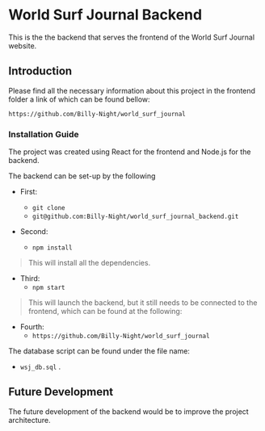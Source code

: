 # World Surf Journal Backend

This is the the backend that serves the frontend of the World Surf Journal website.
## Introduction 

Please find all the necessary information about this project in the frontend folder a link of which can be found bellow:

`https://github.com/Billy-Night/world_surf_journal`
### Installation Guide

The project was created using React for the frontend and Node.js for the backend.

The backend can be set-up by the following 

 - First:
    - ``` git clone ```
    - ``` git@github.com:Billy-Night/world_surf_journal_backend.git ```

  - Second: 
    - ``` npm install ```

> This will install all the dependencies.
  - Third:
    - ``` npm start ```

> This will launch the backend, but it still needs to be connected to the frontend, which can be found at the following:
  - Fourth:
    - `https://github.com/Billy-Night/world_surf_journal`

The database script can be found under the file name:
 - `wsj_db.sql` . 

## Future Development

The future development of the backend would be to improve the project architecture.